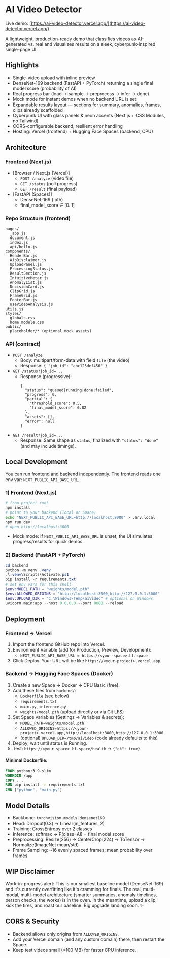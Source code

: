 # AI Video Detector

Live demo: [https://ai-video-detector.vercel.app/](https://ai-video-detector.vercel.app/)

A lightweight, production-ready demo that classifies videos as AI-generated vs. real and visualizes results on a sleek, cyberpunk-inspired single-page UI.

## Highlights
- Single-video upload with inline preview
- DenseNet-169 backend (FastAPI + PyTorch) returning a single final model score (probability of AI)
- Real progress bar (load → sample → preprocess → infer → done)
- Mock mode for instant demos when no backend URL is set
- Expandable results layout — sections for summary, anomalies, frames, clips already scaffolded
- Cyberpunk UI with glass panels & neon accents (Next.js + CSS Modules, no Tailwind)
- CORS-configurable backend, resilient error handling
- Hosting: Vercel (frontend) + Hugging Face Spaces (backend, CPU)

## Architecture
### Frontend (Next.js)
- [Browser / Next.js (Vercel)]
  - `POST /analyze` (video file)
  - `GET /status` (poll progress)
  - `GET /result` (final payload)
- [FastAPI (Spaces)]
  - DenseNet-169 (.pth)
  - final_model_score ∈ [0..1]

### Repo Structure (frontend)
```
pages/
  _app.js
  document.js
  index.js
  api/hello.js
components/
  HeaderBar.js
  WipDisclaimer.js
  UploadPanel.js
  ProcessingStatus.js
  ResultSection.js
  IntuitiveMeter.js
  AnomalyList.js
  DecisionCard.js
  ClipGrid.js
  FrameGrid.js
  FooterBar.js
  useVideoAnalysis.js
utils.js
styles/
  globals.css
  home.module.css
public/
  placeholder/* (optional mock assets)
```

### API (contract)
- `POST /analyze`
  - Body: multipart/form-data with field `file` (the video)
  - Response: `{ "job_id": "abc123def456" }`
- `GET /status?job_id=...`
  - Response (progressive):
    ```
    {
      "status": "queued|running|done|failed",
      "progress": 0,
      "partial": {
        "threshold_score": 0.5,
        "final_model_score": 0.82
      },
      "assets": [],
      "error": null
    }
    ```
- `GET /result?job_id=...`
  - Response: Same shape as `status`, finalized with `"status": "done"` (and may include timings).

## Local Development
You can run frontend and backend independently. The frontend reads one env var: `NEXT_PUBLIC_API_BASE_URL`.

### 1) Frontend (Next.js)
```bash
# from project root
npm install
# point to your backend (local or Space)
echo "NEXT_PUBLIC_API_BASE_URL=http://localhost:8080" > .env.local
npm run dev
# open http://localhost:3000
```
- Mock mode: If `NEXT_PUBLIC_API_BASE_URL` is unset, the UI simulates progress/results for quick demos.

### 2) Backend (FastAPI + PyTorch)
```powershell
cd backend
python -m venv .venv
.\.venv\Scripts\Activate.ps1
pip install -r requirements.txt
# set env vars for this shell
$env:MODEL_PATH = "weights/model.pth"
$env:ALLOWED_ORIGINS = "http://localhost:3000,http://127.0.0.1:3000"
$env:UPLOAD_DIR = "C:\Windows\Temp\aiVideo" # optional on Windows
uvicorn main:app --host 0.0.0.0 --port 8080 --reload
```

## Deployment
### Frontend → Vercel
1. Import the frontend GitHub repo into Vercel.
2. Environment Variable (add for Production, Preview, Development):
   - `NEXT_PUBLIC_API_BASE_URL = https://<your-space>.hf.space`
3. Click Deploy. Your URL will be like `https://<your-project>.vercel.app`.

### Backend → Hugging Face Spaces (Docker)
1. Create a new Space → Docker → CPU Basic (free).
2. Add these files from `backend/`:
   - `Dockerfile` (see below)
   - `requirements.txt`
   - `main.py`, `inference.py`
   - `weights/model.pth` (upload directly or via Git LFS)
3. Set Space variables (Settings → Variables & secrets):
   - `MODEL_PATH=weights/model.pth`
   - `ALLOWED_ORIGINS=https://<your-project>.vercel.app,http://localhost:3000,http://127.0.0.1:3000`
   - (optional) `UPLOAD_DIR=/tmp/aiVideo` (code already defaults to this)
4. Deploy; wait until status is Running.
5. Test: `https://<your-space>.hf.space/health` → `{"ok": true}`.

#### Minimal Dockerfile:
```Dockerfile
FROM python:3.9-slim
WORKDIR /app
COPY . .
RUN pip install -r requirements.txt
CMD ["python", "main.py"]
```

## Model Details
- Backbone: `torchvision.models.densenet169`
- Head: Dropout(0.3) → Linear(in_features, 2)
- Training: CrossEntropy over 2 classes
- Inference: softmax → P(class=AI) = final model score
- Preprocessing: Resize(256) → CenterCrop(224) → ToTensor → Normalize(ImageNet mean/std)
- Frame Sampling: ~16 evenly spaced frames; mean probability over frames

## WIP Disclaimer
Work-in-progress alert: This is our smallest baseline model (DenseNet-169) and it's currently overfitting like it's cramming for finals. The real, multi-modal, multi-model architecture (smarter summaries, anomaly timelines, person checks, the works) is in the oven. In the meantime, upload a clip, kick the tires, and roast our baseline. Big upgrade landing soon. ✨

## CORS & Security
- Backend allows only origins from `ALLOWED_ORIGINS`.
- Add your Vercel domain (and any custom domain) there, then restart the Space.
- Keep test videos small (<100 MB) for faster CPU inference.